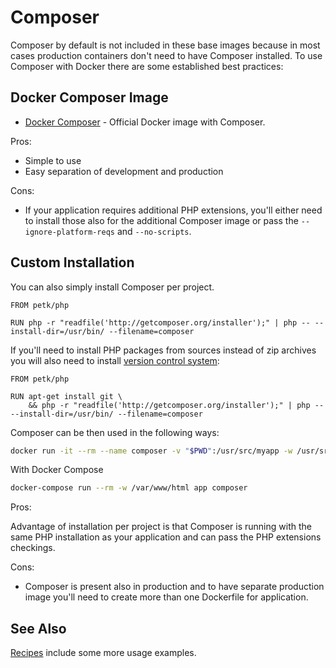 # Composer

Composer by default is not included in these base images because in most cases
production containers don't need to have Composer installed. To use Composer with
Docker there are some established best practices:

## Docker Composer Image

* [Docker Composer](https://hub.docker.com/_/composer/) - Official Docker image
  with Composer.

Pros:

* Simple to use
* Easy separation of development and production

Cons:

* If your application requires additional PHP extensions, you'll either need to
  install those also for the additional Composer image or pass the
  `--ignore-platform-reqs` and `--no-scripts`.

## Custom Installation

You can also simply install Composer per project.

```
FROM petk/php

RUN php -r "readfile('http://getcomposer.org/installer');" | php -- --install-dir=/usr/bin/ --filename=composer
```

If you'll need to install
PHP packages from sources instead of zip archives you will also need to install
[version control system](https://getcomposer.org/doc/00-intro.md#system-requirements):

```
FROM petk/php

RUN apt-get install git \
    && php -r "readfile('http://getcomposer.org/installer');" | php -- --install-dir=/usr/bin/ --filename=composer
```

Composer can be then used in the following ways:

```bash
docker run -it --rm --name composer -v "$PWD":/usr/src/myapp -w /usr/src/myapp php-app composer
```

With Docker Compose

```bash
docker-compose run --rm -w /var/www/html app composer
```

Pros:

Advantage of installation per project is that Composer is running with the same
PHP installation as your application and can pass the PHP extensions checkings.

Cons:

* Composer is present also in production and to have separate production image
  you'll need to create more than one Dockerfile for application.

## See Also

[Recipes](recipes) include some more usage examples.
